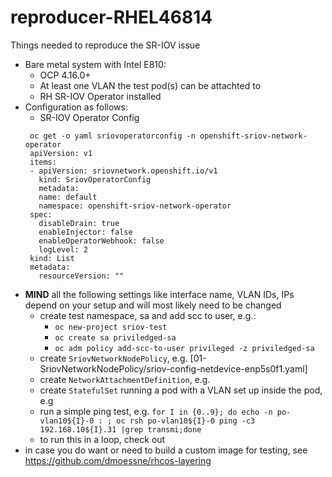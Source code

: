 # reproducer-RHEL46814
Things needed to reproduce the SR-IOV issue
- Bare metal system with Intel E810:
  - OCP 4.16.0+
  - At least one VLAN the test pod(s) can be attachted to 
  - RH SR-IOV Operator installed 
- Configuration as follows:
  - SR-IOV Operator Config 
   ```
    oc get -o yaml sriovoperatorconfig -n openshift-sriov-network-operator
    apiVersion: v1
    items:
    - apiVersion: sriovnetwork.openshift.io/v1
      kind: SriovOperatorConfig
      metadata:
      name: default
      namespace: openshift-sriov-network-operator
    spec:
      disableDrain: true
      enableInjector: false
      enableOperatorWebhook: false
      logLevel: 2
    kind: List
    metadata:
      resourceVersion: ""
   ```
 - **MIND** all the following settings like interface name, VLAN IDs, IPs depend on your setup and will most likely need to be changed
   - create test namespace, sa and add scc to user, e.g.:
     - `oc new-project sriov-test`
     - `oc create sa priviledged-sa`
     - `oc adm policy add-scc-to-user privileged -z priviledged-sa`
   - create `SriovNetworkNodePolicy`, e.g. [01-SriovNetworkNodePolicy/sriov-config-netdevice-enp5s0f1.yaml]
   - create `NetworkAttachmentDefinition`, e.g.
   - create `StatefulSet` running a pod with a VLAN set up inside the pod, e.g
   - run a simple ping test, e.g. `for I in {0..9}; do echo -n po-vlan10${I}-0 : ; oc rsh po-vlan10${I}-0 ping -c3 192.168.10${I}.31 |grep transmi;done`
   - to run this in a loop, check out
- in case you do want or need to build a custom image for testing, see https://github.com/dmoessne/rhcos-layering
